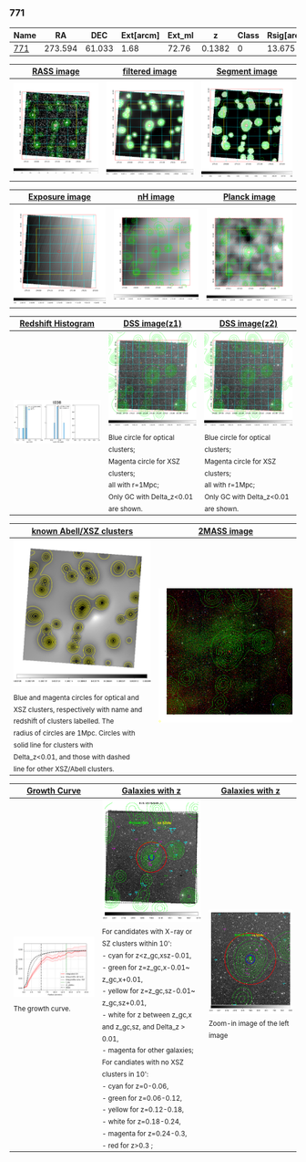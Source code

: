 <div STYLE="page-break-after: always;"></div>

### 771

|Name          |RA          |DEC      | Ext[arcm] | Ext_ml | z    | Class| Rsig[arcmin] | CRsig[c/s] | CR500[c/s] | R500[Mpc] |L500[erg/s]|F500[erg/s/cm^2]| M500[Msun]|Tx[keV]|beta|GC(XSZ,Delta_z<0.01)| GC(OPT,Delta_z<0.01)|GC|alias|
|--------------|------------|------------|---|---|-----------|--------|------|------|----|----|----|----|----|----|----|----|----|----|---|
|[771](script/771.md)     | 273.594       | 61.033       | 1.68    | 72.76   | 0.1382 | 0   | 13.675 |0.077 |0.070 |0.817 |6.568e+43 |1.291e-12 |1.776e+14 |3.188 |0.665 |-, |-, |-, |t038|

|[RASS image](../image/771/771_img.pdf)|[filtered image](../image/771/771_fil.pdf)|[Segment image](../image/771/771_seg.pdf)|
|-------------------|--------------------|-------------------|
| <img src="../image/771/771_img.png" width="300">  | <img src="../image/771/771_fil.png" width="300">   | <img src="../image/771/771_seg.png" width="300">  |

|[Exposure image](../image/771/771_mex.pdf)| [nH image](../image/771/771_nh.pdf)| [Planck image](../image/771/771_p.pdf)|
|-------------------|--------------------|-------------------|
|<img src="../image/771/771_mex.png" width="300">   | <img src="../image/771/771_nh.png" width="300">    | <img src="../image/771/771_p.png" width="300"> |

|[Redshift Histogram](../image/771/771_zg.pdf) | [DSS image(z1)](../image/771/771_dss_z1.pdf)      |  [DSS image(z2)](../image/771/771_dss_z2.pdf)    |
|-------------------|--------------------|-------------------|
|<img src="../image/771/771_zg.png" width="300"> |<img src="../image/771/771_dss_z1.png" width="300"> <sub><br>Blue circle for optical clusters; <br>Magenta circle for XSZ clusters; <br>all with r=1Mpc; <br>Only GC with Delta_z<0.01 are shown. </sub>| <img src="../image/771/771_dss_z2.png" width="300"><sub><br>Blue circle for optical clusters; <br>Magenta circle for XSZ clusters; <br>all with r=1Mpc; <br>Only GC with Delta_z<0.01 are shown. </sub> |

|[known Abell/XSZ clusters](../image/771/771_m.pdf) | [2MASS image](../image/771/771_2mass.pdf)      |
|-------------------|-------------------|
|<img src=../image/771/771_m.png width="300"> <sub><br>Blue and magenta circles for optical and <br>XSZ clusters, respectively with name and <br>redshift of clusters labelled. The <br>radius of circles are 1Mpc. Circles with <br>solid line for clusters with <br>Delta_z<0.01, and those with dashed <br>line for other XSZ/Abell clusters.        </sub>|<img src="../image/771/771_2mass.png" width="300">  |

|[Growth Curve](../image/771/771_gca_all.png) |[Galaxies with z](../image/771/771_opt_ned.pdf) |[Galaxies with z](../image/771/771_opt_ned_zoom.pdf) |
|-------------------|-------------------|-------------------|
| <img src="../image/771/771_gca_all.png" width="300"> <sub><br>The growth curve.</sub>| <img src=../image/771/771_opt_ned.png width="300"> <br><sub> For candidates with X-ray or SZ clusters within 10': <br> - cyan for z<z_gc,xsz-0.01, <br> - green for z=z_gc,x-0.01~ z_gc,x+0.01, <br> - yellow for z=z_gc,sz-0.01~ z_gc,sz+0.01, <br> - white for z between z_gc,x and z_gc,sz, and Delta_z > 0.01, <br> - magenta for other galaxies; <br>For candiates with no XSZ clusters in 10': <br> - cyan for z=0-0.06, <br> - green for z=0.06-0.12, <br> - yellow for z=0.12-0.18, <br> - white for z=0.18-0.24, <br> - magenta for z=0.24-0.3, <br> - red for z>0.3 ;  </sub>|<img src=../image/771/771_opt_ned_zoom.png width="300">  <br><sub> Zoom-in image of the left image</sub>|





